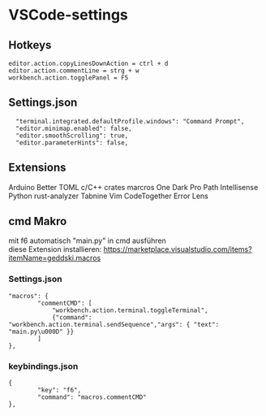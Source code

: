 # VSCode-settings

## Hotkeys
	editor.action.copyLinesDownAction = ctrl + d
  	editor.action.commentLine = strg + w
	workbench.action.togglePanel = F5

## Settings.json
	  "terminal.integrated.defaultProfile.windows": "Command Prompt",
	  "editor.minimap.enabled": false,  
	  "editor.smoothScrolling": true,
	  "editor.parameterHints": false,

## Extensions
Arduino
Better TOML
c/C++
crates
marcros
One Dark Pro
Path Intellisense
Python
rust-analyzer
Tabnine
Vim
CodeTogether
Error Lens

## cmd Makro
mit f6 automatisch "main.py" in cmd ausführen <br>
diese Extension installieren:
https://marketplace.visualstudio.com/items?itemName=geddski.macros

### Settings.json
	"macros": {
            "commentCMD": [
            	"workbench.action.terminal.toggleTerminal",
            	{"command": "workbench.action.terminal.sendSequence","args": { "text": "main.py\u000D" }}
            ]
   	},
### keybindings.json
	{
        	"key": "f6",
        	"command": "macros.commentCMD"
	},
	
